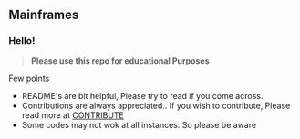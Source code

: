 ## Mainframes

### Hello! 

> **Please use this repo for educational Purposes**

Few points  

- README's are bit helpful, Please try to read if you come across.  
- Contributions are always appreciated.. If you wish to contribute, Please read more at [CONTRIBUTE](/CONTRIBUTING.md)
- Some codes may not wok at all instances. So please be aware